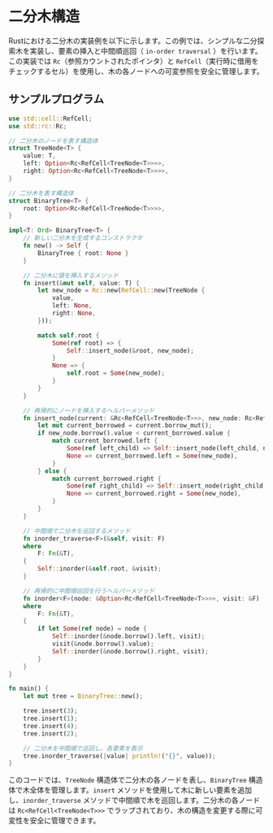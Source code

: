# 二分木構造

Rustにおける二分木の実装例を以下に示します。この例では、シンプルな二分探索木を実装し、要素の挿入と中間順巡回（ `in-order traversal` ）を行います。この実装では `Rc`（参照カウントされたポインタ）と `RefCell`（実行時に借用をチェックするセル）を使用し、木の各ノードへの可変参照を安全に管理します。

## サンプルプログラム
```rust
use std::cell::RefCell;
use std::rc::Rc;

// 二分木のノードを表す構造体
struct TreeNode<T> {
    value: T,
    left: Option<Rc<RefCell<TreeNode<T>>>>,
    right: Option<Rc<RefCell<TreeNode<T>>>>,
}

// 二分木を表す構造体
struct BinaryTree<T> {
    root: Option<Rc<RefCell<TreeNode<T>>>>,
}

impl<T: Ord> BinaryTree<T> {
    // 新しい二分木を生成するコンストラクタ
    fn new() -> Self {
        BinaryTree { root: None }
    }

    // 二分木に値を挿入するメソッド
    fn insert(&mut self, value: T) {
        let new_node = Rc::new(RefCell::new(TreeNode {
            value,
            left: None,
            right: None,
        }));

        match self.root {
            Some(ref root) => {
                Self::insert_node(&root, new_node);
            }
            None => {
                self.root = Some(new_node);
            }
        }
    }

    // 再帰的にノードを挿入するヘルパーメソッド
    fn insert_node(current: &Rc<RefCell<TreeNode<T>>>, new_node: Rc<RefCell<TreeNode<T>>>) {
        let mut current_borrowed = current.borrow_mut();
        if new_node.borrow().value < current_borrowed.value {
            match current_borrowed.left {
                Some(ref left_child) => Self::insert_node(left_child, new_node),
                None => current_borrowed.left = Some(new_node),
            }
        } else {
            match current_borrowed.right {
                Some(ref right_child) => Self::insert_node(right_child, new_node),
                None => current_borrowed.right = Some(new_node),
            }
        }
    }

    // 中間順で二分木を巡回するメソッド
    fn inorder_traverse<F>(&self, visit: F)
    where
        F: Fn(&T),
    {
        Self::inorder(&self.root, &visit);
    }

    // 再帰的に中間順巡回を行うヘルパーメソッド
    fn inorder<F>(node: &Option<Rc<RefCell<TreeNode<T>>>>, visit: &F)
    where
        F: Fn(&T),
    {
        if let Some(ref node) = node {
            Self::inorder(&node.borrow().left, visit);
            visit(&node.borrow().value);
            Self::inorder(&node.borrow().right, visit);
        }
    }
}

fn main() {
    let mut tree = BinaryTree::new();

    tree.insert(3);
    tree.insert(1);
    tree.insert(4);
    tree.insert(2);

    // 二分木を中間順で巡回し、各要素を表示
    tree.inorder_traverse(|value| println!("{}", value));
}
```

このコードでは、`TreeNode` 構造体で二分木の各ノードを表し、`BinaryTree` 構造体で木全体を管理します。`insert` メソッドを使用して木に新しい要素を追加し、`inorder_traverse` メソッドで中間順で木を巡回します。二分木の各ノードは `Rc<RefCell<TreeNode<T>>>` でラップされており、木の構造を変更する際に可変性を安全に管理できます。
